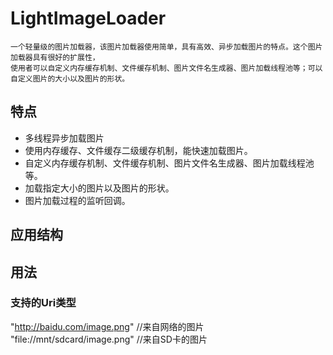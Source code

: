 # LightImageLoader
    一个轻量级的图片加载器，该图片加载器使用简单，具有高效、异步加载图片的特点。这个图片加载器具有很好的扩展性，
    使用者可以自定义内存缓存机制、文件缓存机制、图片文件名生成器、图片加载线程池等；可以自定义图片的大小以及图片的形状。

## 特点
* 多线程异步加载图片
* 使用内存缓存、文件缓存二级缓存机制，能快速加载图片。
* 自定义内存缓存机制、文件缓存机制、图片文件名生成器、图片加载线程池等。
* 加载指定大小的图片以及图片的形状。
* 图片加载过程的监听回调。

## 应用结构


## 用法



### 支持的Uri类型
"http://baidu.com/image.png"  //来自网络的图片<br>
"file://mnt/sdcard/image.png"  //来自SD卡的图片<br>




